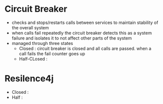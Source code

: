 # Circuit Breaker
- checks and stops/restarts calls between services to maintain stability of the overall system
- when calls fail repeatedly the circuit breaker detects this as a system failure and isolates it to not affect other parts of the system
- managed through three states
	- Closed : circuit breaker is closed and all calls are passed. when a call fails the fail counter goes up
	- Half-CLosed :  

# Resilence4j
- Closed : 
- Half :